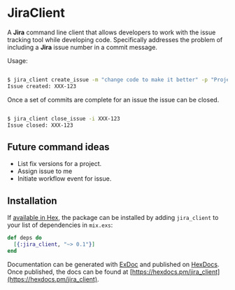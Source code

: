 # JiraClient

A **Jira** command line client that allows developers to work with the issue tracking tool
while developing code. Specifically addresses the problem of including a **Jira** issue
number in a commit message.

Usage:
```bash

$ jira_client create_issue -m "change code to make it better" -p "Project Name" -m "Fix Version"
Issue created: XXX-123
```

Once a set of commits are complete for an issue the issue can be closed.

```bash

$ jira_client close_issue -i XXX-123
Issue closed: XXX-123
```

## Future command ideas

* List fix versions for a project.
* Assign issue to me
* Initiate workflow event for issue.

## Installation

If [available in Hex](https://hex.pm/docs/publish), the package can be installed
by adding `jira_client` to your list of dependencies in `mix.exs`:

```elixir
def deps do
  [{:jira_client, "~> 0.1"}]
end
```

Documentation can be generated with [ExDoc](https://github.com/elixir-lang/ex_doc)
and published on [HexDocs](https://hexdocs.pm). Once published, the docs can
be found at [https://hexdocs.pm/jira_client](https://hexdocs.pm/jira_client).
